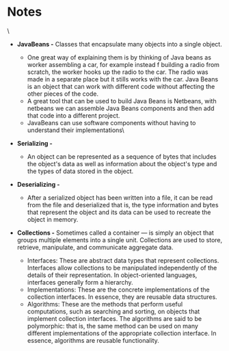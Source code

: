 # Notes

\
* **JavaBeans -** Classes that encapsulate many objects into a single object.
  * One great way of explaining them is by thinking of Java beans as worker assembling a car, for example instead f building a radio from scratch, the worker hooks up the radio to the car. The radio was made in a separate place but it stills works with the car. Java Beans is an object that can work with different code without affecting the other pieces of the code. 
  * A great tool that can be used to build Java Beans is Netbeans, with netbeans we can assemble Java Beans components and then add that code into a different project. 
  * JavaBeans can use software components without having to understand their implementations\

* **Serializing -**
   * An object can be represented as a sequence of bytes that includes the object's data as well as information about the object's type and the types of data stored in the object. 

* **Deserializing -**
   * After a serialized object has been written into a file, it can be read from the file and deserialized that is, the type information and bytes that represent the object and its data can be used to recreate the object in memory.

* **Collections -** Sometimes called a container — is simply an object that groups multiple elements into a single unit. Collections are used to store, retrieve, manipulate, and communicate aggregate data.

	* Interfaces: These are abstract data types that represent collections. Interfaces allow collections to be manipulated independently of the details of their representation. In object-oriented languages, interfaces generally form a hierarchy.
	* Implementations: These are the concrete implementations of the collection interfaces. In essence, they are reusable data structures.
	* Algorithms: These are the methods that perform useful computations, such as searching and sorting, on objects that implement collection interfaces. The algorithms are said to be polymorphic: that is, the same method can be used on many different implementations of the appropriate collection interface. In essence, algorithms are reusable functionality.
